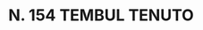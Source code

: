 ---
title: "N. 154 TEMBUL TENUTO"
plant-name: "N. 154"
plant-number: "154"
plant-xml: "/assets/xml/plant154.xml"
plant-img1: "/assets/img/plant154_verso.jpg"
plant-img2: "/assets/img/plant154.jpg"
plant-title: "N. 154 TEMBUL TENUTO"
plant-taxon-link: ""
plant-taxon-link: ""
layout: single-xml
---
